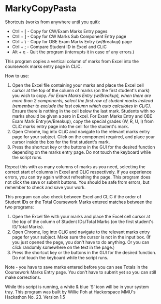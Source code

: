 # MarkyCopyPasta
Shortcuts (works from anywhere until you quit):
* Ctrl + [ - Copy for CW/Exam Marks Entry pages
* Ctrl + ] - Copy for CW Marks Sub Component Entry page
* Ctrl + \ - Copy for OBE Exam Marks Entry (w/Breakup) page
* Ctrl + ; - Compare Student ID in Excel and CLiC
* Alt + q - Quit the program (interrupts it in case of any errors.)

This program copies a vertical column of marks from Excel into the coursework marks entry page in CLiC.

How to use:
1. Open the Excel file containing your marks and place the Excel cell cursor at the top of the column of marks (on the first student's mark) you wish to copy. *For Exam Marks Entry (w/Breakup), when there are more than 2 components, select the first row of student marks instead (remember to exclude the last column which auto calculates in CLiC).* Ensure there is nothing in the cell below the last mark. Students with no marks should be given a zero in Excel. For Exam Marks Entry and OBE Exam Mark Entry(w/Breakup), copy the special grades (W, R, U, I) from CLiC marks entry page into the cell for the student's mark.
2. Open Chrome, log into CLiC and navigate to the relevant marks entry page for your subject. Click on the component required, and place your cursor inside the box for the first student's mark.
3. Press the shortcut key or the buttons in the GUI for the desired function depending on the marks entry page. Do not touch the keyboard while the script runs.

Repeat this with as many columns of marks as you need, selecting the correct start of columns in Excel and CLiC respectively. If you experience errors, you can try again without refreshing the page. This program does not click the save or submit buttons. You should be safe from errors, but remember to check and save your work.

This program can also check between Excel and CLiC if the order of Student IDs or the Total Coursework Marks entered matches between the two programs:
1. Open the Excel file with your marks and place the Excel cell cursor at the top of the column of Student IDs/Total Marks (on the first student's ID/Total Marks).
2. Open Chrome, log into CLiC and navigate to the relevant marks entry page for your subject. Make sure the cursor is not in the input box. (If you just opened the page, you don't have to do anything. Or you can click randomly somewhere on the text in the page.)
3. Press the shortcut key or the buttons in the GUI for the desired function. Do not touch the keyboard while the script runs.

Note - you have to save marks entered before you can see Totals in the Coursework Marks Entry page. You don't have to submit yet so you can still make corrections.

While this script is running, a white & blue 'S' icon will be in your system tray. This program was built by Willie Poh at Hackerspace MMU's Hackathon No. 23. Version 1.5
